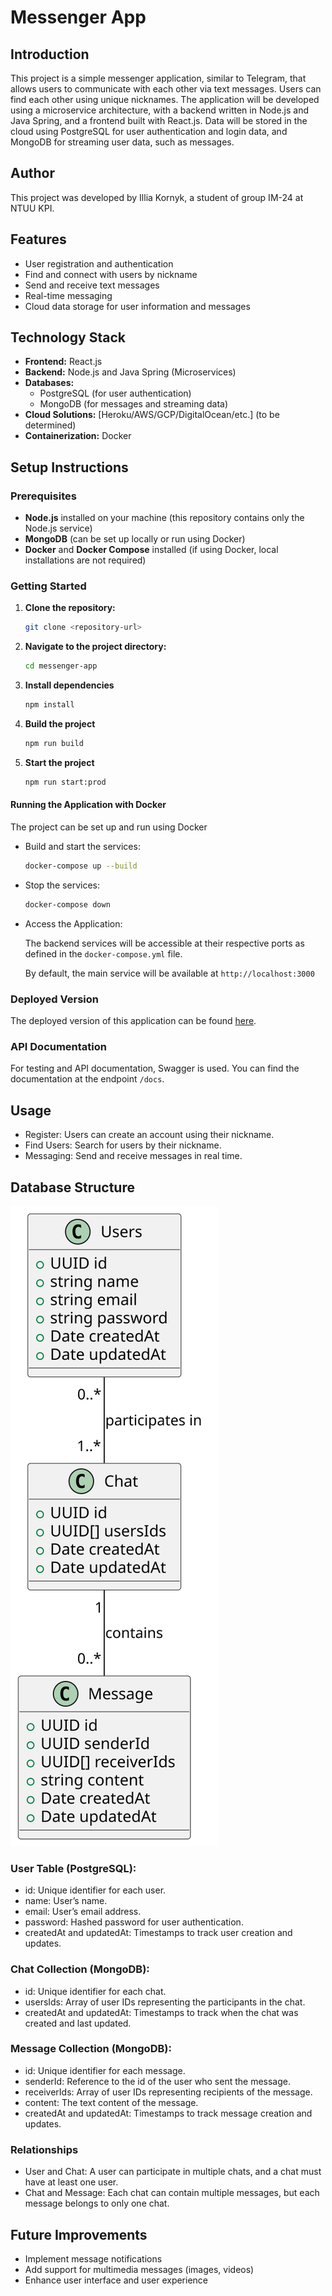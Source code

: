 # Messenger App

## Introduction

This project is a simple messenger application, similar to Telegram, that allows users to communicate with each other via text messages. Users can find each other using unique nicknames. The application will be developed using a microservice architecture, with a backend written in Node.js and Java Spring, and a frontend built with React.js. Data will be stored in the cloud using PostgreSQL for user authentication and login data, and MongoDB for streaming user data, such as messages.

## Author

This project was developed by Illia Kornyk, a student of group IM-24 at NTUU KPI.

## Features

- User registration and authentication
- Find and connect with users by nickname
- Send and receive text messages
- Real-time messaging
- Cloud data storage for user information and messages

## Technology Stack

- **Frontend:** React.js
- **Backend:** Node.js and Java Spring (Microservices)
- **Databases:**
  - PostgreSQL (for user authentication)
  - MongoDB (for messages and streaming data)
- **Cloud Solutions:** [Heroku/AWS/GCP/DigitalOcean/etc.] (to be determined)
- **Containerization:** Docker

## Setup Instructions

### Prerequisites

- **Node.js** installed on your machine (this repository contains only the Node.js service)
- **MongoDB** (can be set up locally or run using Docker)
- **Docker** and **Docker Compose** installed (if using Docker, local installations are not required)

### Getting Started

1. **Clone the repository:**

   ```bash
   git clone <repository-url>
   ```

2. **Navigate to the project directory:**

   ```bash
   cd messenger-app
   ```

3. **Install dependencies**

   ```bash
   npm install
   ```

4. **Build the project**

   ```bash
   npm run build
   ```

5. **Start the project**

   ```bash
   npm run start:prod
   ```

#### Running the Application with Docker

The project can be set up and run using Docker

- Build and start the services:

  ```bash
  docker-compose up --build
  ```

- Stop the services:

  ```bash
  docker-compose down
  ```

- Access the Application:

  The backend services will be accessible at their respective ports as defined in the `docker-compose.yml` file.

  By default, the main service will be available at `http://localhost:3000`

### Deployed Version

The deployed version of this application can be found [here](https://messenger-api-2930.onrender.com/).

### API Documentation

For testing and API documentation, Swagger is used. You can find the documentation at the endpoint `/docs`.

## Usage

- Register: Users can create an account using their nickname.
- Find Users: Search for users by their nickname.
- Messaging: Send and receive messages in real time.

## Database Structure

![Database diagram](./assets/database_diagram.svg)

### User Table (PostgreSQL):

- id: Unique identifier for each user.
- name: User’s name.
- email: User’s email address.
- password: Hashed password for user authentication.
- createdAt and updatedAt: Timestamps to track user creation and updates.

### Chat Collection (MongoDB):

- id: Unique identifier for each chat.
- usersIds: Array of user IDs representing the participants in the chat.
- createdAt and updatedAt: Timestamps to track when the chat was created and last updated.

### Message Collection (MongoDB):

- id: Unique identifier for each message.
- senderId: Reference to the id of the user who sent the message.
- receiverIds: Array of user IDs representing recipients of the message.
- content: The text content of the message.
- createdAt and updatedAt: Timestamps to track message creation and updates.

### Relationships

- User and Chat:
  A user can participate in multiple chats, and a chat must have at least one user.
- Chat and Message:
  Each chat can contain multiple messages, but each message belongs to only one chat.

## Future Improvements

- Implement message notifications
- Add support for multimedia messages (images, videos)
- Enhance user interface and user experience

